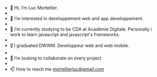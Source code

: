 - 👋 Hi, I’m Luc Mortellier.
- 
- 👀 I’m interested in developpement web and app developpement.
- 
- 🌱 I’m currently studying to be CDA at Académie Digitale. Personally i work to learn javascript and javascript's frameworks.
- 
- 🎖️ I graduated DWWM. Developpeur web and web mobile.
- 
- 💞️ I’m looking to collaborate on every project
- 
- 📫 How to reach me mortellierluc@gmail.com




<!---
Hey! I need to complete this xDD
--->
